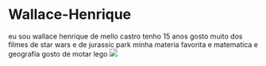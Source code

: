 # Wallace-Henrique
eu sou wallace henrique de mello castro tenho 15 anos 
gosto muito dos filmes de star wars e de jurassic park 
minha materia favorita e matematica e geografia 
gosto de motar lego 
![](https://media.tenor.com/0SUomFMYna8AAAAd/darth-vader-vader.gif)
